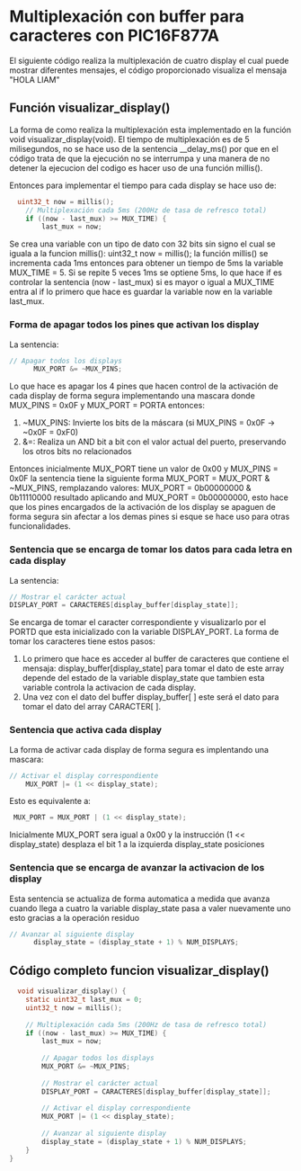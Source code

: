 <h1>Multiplexación con buffer para caracteres con PIC16F877A</h1>
<p>
  El siguiente código realiza la multiplexación de cuatro display el cual puede mostrar diferentes mensajes, el código proporcionado visualiza el mensaja "HOLA LIAM"
</p>
<h2>Función visualizar_display()</h2>
<p>
  La forma de como realiza la multiplexación esta implementado en la función void visualizar_display(void). El tiempo de multiplexación es de 5 milisegundos, no se hace uso de 
  la sentencia __delay_ms() por que en el código trata de que la ejecución no se interrumpa y una manera de no detener la ejecucion del codigo es hacer uso de una función millis().
</p>
<p>
  Entonces para implementar el tiempo para cada display se hace uso de:
  
```c
  uint32_t now = millis();
    // Multiplexación cada 5ms (200Hz de tasa de refresco total)
    if ((now - last_mux) >= MUX_TIME) {
        last_mux = now;
```
  Se crea una variable con un tipo de dato con 32 bits sin signo el cual se iguala a la funcion millis(): uint32_t now = millis();
  la función millis() se incrementa cada 1ms entonces para obtener un tiempo de 5ms la variable MUX_TIME = 5. Si se repite 5 veces 1ms se optiene 5ms, lo que hace if es controlar 
  la sentencia (now - last_mux) si es mayor o igual a MUX_TIME entra al if lo primero que hace es guardar la variable now en la variable last_mux.
</p>
<h3>Forma de apagar todos los pines que activan los display</h3>
<p>
  La sentencia:

  ```c
  // Apagar todos los displays
        MUX_PORT &= ~MUX_PINS;
  ```
  Lo que hace es apagar los 4 pines que hacen control de la activación de cada display de forma segura implementando una mascara donde  MUX_PINS = 0x0F y MUX_PORT = PORTA
  entonces:
  <ol>
    <li> ~MUX_PINS: Invierte los bits de la máscara (si MUX_PINS = 0x0F → ~0x0F = 0xF0)</li>
    <li> &=: Realiza un AND bit a bit con el valor actual del puerto, preservando los otros bits no relacionados</li>
  </ol>
  Entonces inicialmente MUX_PORT tiene un valor de 0x00 y MUX_PINS = 0x0F la sentencia tiene la siguiente forma  MUX_PORT =  MUX_PORT & ~MUX_PINS,
  remplazando valores: MUX_PORT = 0b00000000 & 0b11110000 resultado aplicando and MUX_PORT = 0b00000000, esto hace que los pines encargados de la activación 
  de los display se apaguen de forma segura sin afectar a los demas pines si esque se hace uso para otras funcionalidades.
</p>
<h3>Sentencia que se encarga de tomar los datos para cada letra en cada display </h3>
<p>
  La sentencia:

  ```c
  // Mostrar el carácter actual
  DISPLAY_PORT = CARACTERES[display_buffer[display_state]];
  ```
  Se encarga de tomar el caracter correspondiente y visualizarlo por el PORTD que esta inicializado con la variable DISPLAY_PORT. La forma de tomar los caracteres tiene estos pasos:
  <ol>
    <li> Lo primero que hace es acceder al buffer de caracteres que contiene el mensaja: display_buffer[display_state] para tomar el dato de este array depende del estado de la 
         variable display_state que tambien esta variable controla la activacion de cada display.</li>
    <li> Una vez con el dato del buffer display_buffer[ ] este será el dato para tomar el dato del array CARACTER[ ].</li>
  </ol>
</p>
<h3> Sentencia que activa cada display</h3>
<p>
  La forma de activar cada display de forma segura es implentando una mascara:
  
  ```c
  // Activar el display correspondiente
      MUX_PORT |= (1 << display_state);
  ```
Esto es equivalente a:
```c
 MUX_PORT = MUX_PORT | (1 << display_state);
  ```
Inicialmente MUX_PORT sera igual a 0x00 y la instrucción (1 << display_state) desplaza el bit 1 a la izquierda display_state posiciones
</p>
<h3>Sentencia que se encarga de avanzar la activacion de los display</h3>
<p>
  Esta sentencia se actualiza de forma automatica a medida que avanza cuando llega a cuatro la variable display_state pasa a valer nuevamente uno esto gracias a la operación residuo
  
  ```c
  // Avanzar al siguiente display
        display_state = (display_state + 1) % NUM_DISPLAYS;
  ```
</p>
<h2> Código completo funcion visualizar_display()</h2>

```c
  void visualizar_display() {
    static uint32_t last_mux = 0;
    uint32_t now = millis();
    
    // Multiplexación cada 5ms (200Hz de tasa de refresco total)
    if ((now - last_mux) >= MUX_TIME) {
        last_mux = now;
        
        // Apagar todos los displays
        MUX_PORT &= ~MUX_PINS;
        
        // Mostrar el carácter actual
        DISPLAY_PORT = CARACTERES[display_buffer[display_state]];
        
        // Activar el display correspondiente
        MUX_PORT |= (1 << display_state);
        
        // Avanzar al siguiente display
        display_state = (display_state + 1) % NUM_DISPLAYS;
    }
}

